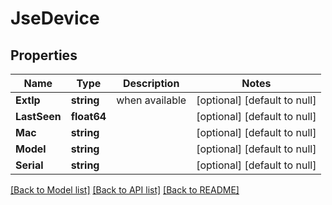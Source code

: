 # JseDevice

## Properties
Name | Type | Description | Notes
------------ | ------------- | ------------- | -------------
**ExtIp** | **string** | when available | [optional] [default to null]
**LastSeen** | **float64** |  | [optional] [default to null]
**Mac** | **string** |  | [optional] [default to null]
**Model** | **string** |  | [optional] [default to null]
**Serial** | **string** |  | [optional] [default to null]

[[Back to Model list]](../README.md#documentation-for-models) [[Back to API list]](../README.md#documentation-for-api-endpoints) [[Back to README]](../README.md)

